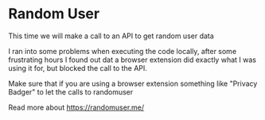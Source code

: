 # Random User

This time we will make a call to an API to get random user data

I ran into some problems when executing the code locally, after some frustrating hours I found out dat a browser extension did exactly what I was using it for, but blocked the call to the API.

Make sure that if you are using a browser extension something like "Privacy Badger" to let the calls to randomuser

Read more about https://randomuser.me/
